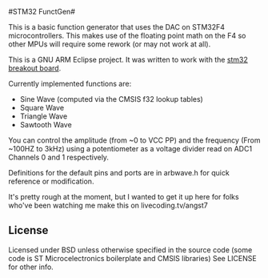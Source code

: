 #STM32 FunctGen#

This is a basic function generator that uses the DAC on STM32F4 microcontrollers.  This makes use of the floating point math on the F4 
so other MPUs will require some rework (or may not work at all).

This is a GNU ARM Eclipse project.  It was written to work with the [stm32 breakout board](https://github.com/angst7/stm32-breakout-mk2).

Currently implemented functions are:
* Sine Wave (computed via the CMSIS f32 lookup tables)
* Square Wave
* Triangle Wave
* Sawtooth Wave  

You can control the amplitude (from ~0 to VCC PP) and the frequency (From ~100HZ to 3kHz) using a potentiometer as a voltage divider
read on ADC1 Channels 0 and 1 respectively. 

Definitions for the default pins and ports are in arbwave.h for quick reference or modification.

It's pretty rough at the moment, but I wanted to get it up here for folks who've been watching me make this on livecoding.tv/angst7

## License ##
Licensed under BSD unless otherwise specified in the source code (some code is ST Microcelectronics boilerplate and CMSIS libraries)
See LICENSE for other info.
